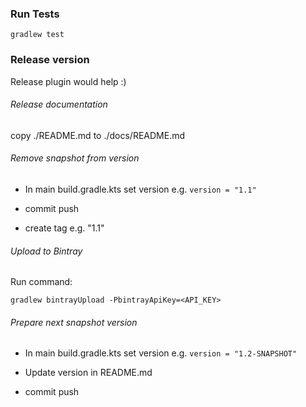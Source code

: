 ### Run Tests
`gradlew test`





### Release version 
Release plugin would help :)

###### Release documentation
copy ./README.md to ./docs/README.md

###### Remove snapshot from version
- In main build.gradle.kts set version e.g. 
`version = "1.1"`

- commit push
- create tag e.g. "1.1"


###### Upload to Bintray
Run command:

`gradlew bintrayUpload -PbintrayApiKey=<API_KEY>`

###### Prepare next snapshot version
- In main build.gradle.kts set version e.g. 
`version = "1.2-SNAPSHOT"`

- Update version in README.md

- commit push



